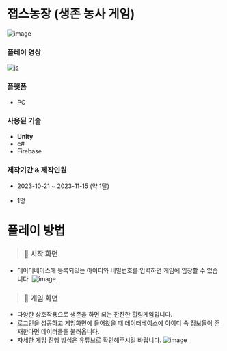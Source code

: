 # 잽스농장 (생존 농사 게임)
![image](https://github.com/jaebins/JabsFarm/assets/70888275/dda09a6b-fe30-4499-b55d-0da92a7d0cbc)
### 플레이 영상
<a href="https://youtu.be/gRbp3Yo6wz0">![js](https://img.shields.io/badge/YouTube-FF0000?style=for-the-badge&logo=youtube&logoColor=white)</a>
### 플랫폼
+ PC
### 사용된 기술
+ **Unity**
+ c#
+ Firebase
### 제작기간 & 제작인원
+ 2023-10-21 ~ 2023-11-15 (약 1달)
+ 1명

  #
# 플레이 방법
> ### 👜 시작 화면
- 데이터베이스에 등록되있는 아이디와 비밀번호를 입력하면 게임에 입장할 수 있습니다.
![image](https://github.com/jaebins/JabsFarm/assets/70888275/edfc96d4-4848-4b14-a96a-4265a20aa864)
> ### 👜 게임 화면
- 다양한 상호작용으로 생존을 하면 되는 잔잔한 힐링게임입니다.
- 로그인을 성공하고 게임화면에 들어왔을 때 데이터베이스에 아이디 속 정보들이 존재한다면 데이터들을 불러옵니다.
- 자세한 게임 진행 방식은 유튜브로 확인해주시길 바랍니다. 
![image](https://github.com/jaebins/JabsFarm/assets/70888275/cd00b163-de79-41ca-b8c4-e1e86f9888d5)



